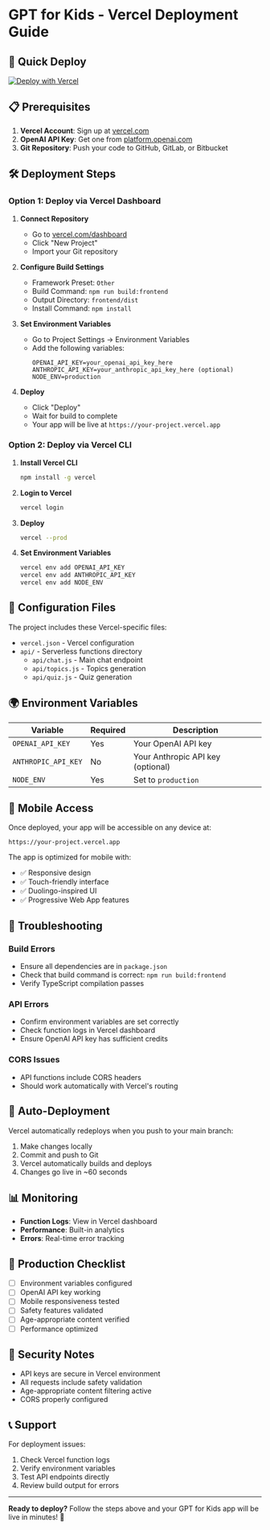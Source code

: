# GPT for Kids - Vercel Deployment Guide

## 🚀 Quick Deploy

[![Deploy with Vercel](https://vercel.com/button)](https://vercel.com/new/clone?repository-url=https://github.com/your-username/gpt-for-kids)

## 📋 Prerequisites

1. **Vercel Account**: Sign up at [vercel.com](https://vercel.com)
2. **OpenAI API Key**: Get one from [platform.openai.com](https://platform.openai.com)
3. **Git Repository**: Push your code to GitHub, GitLab, or Bitbucket

## 🛠️ Deployment Steps

### Option 1: Deploy via Vercel Dashboard

1. **Connect Repository**
   - Go to [vercel.com/dashboard](https://vercel.com/dashboard)
   - Click "New Project"
   - Import your Git repository

2. **Configure Build Settings**
   - Framework Preset: `Other`
   - Build Command: `npm run build:frontend`
   - Output Directory: `frontend/dist`
   - Install Command: `npm install`

3. **Set Environment Variables**
   - Go to Project Settings → Environment Variables
   - Add the following variables:
     ```
     OPENAI_API_KEY=your_openai_api_key_here
     ANTHROPIC_API_KEY=your_anthropic_api_key_here (optional)
     NODE_ENV=production
     ```

4. **Deploy**
   - Click "Deploy"
   - Wait for build to complete
   - Your app will be live at `https://your-project.vercel.app`

### Option 2: Deploy via Vercel CLI

1. **Install Vercel CLI**
   ```bash
   npm install -g vercel
   ```

2. **Login to Vercel**
   ```bash
   vercel login
   ```

3. **Deploy**
   ```bash
   vercel --prod
   ```

4. **Set Environment Variables**
   ```bash
   vercel env add OPENAI_API_KEY
   vercel env add ANTHROPIC_API_KEY
   vercel env add NODE_ENV
   ```

## 🔧 Configuration Files

The project includes these Vercel-specific files:

- `vercel.json` - Vercel configuration
- `api/` - Serverless functions directory
  - `api/chat.js` - Main chat endpoint
  - `api/topics.js` - Topics generation
  - `api/quiz.js` - Quiz generation

## 🌍 Environment Variables

| Variable | Required | Description |
|----------|----------|-------------|
| `OPENAI_API_KEY` | Yes | Your OpenAI API key |
| `ANTHROPIC_API_KEY` | No | Your Anthropic API key (optional) |
| `NODE_ENV` | Yes | Set to `production` |

## 📱 Mobile Access

Once deployed, your app will be accessible on any device at:
```
https://your-project.vercel.app
```

The app is optimized for mobile with:
- ✅ Responsive design
- ✅ Touch-friendly interface
- ✅ Duolingo-inspired UI
- ✅ Progressive Web App features

## 🐛 Troubleshooting

### Build Errors
- Ensure all dependencies are in `package.json`
- Check that build command is correct: `npm run build:frontend`
- Verify TypeScript compilation passes

### API Errors
- Confirm environment variables are set correctly
- Check function logs in Vercel dashboard
- Ensure OpenAI API key has sufficient credits

### CORS Issues
- API functions include CORS headers
- Should work automatically with Vercel's routing

## 🔄 Auto-Deployment

Vercel automatically redeploys when you push to your main branch:

1. Make changes locally
2. Commit and push to Git
3. Vercel automatically builds and deploys
4. Changes go live in ~60 seconds

## 📊 Monitoring

- **Function Logs**: View in Vercel dashboard
- **Performance**: Built-in analytics
- **Errors**: Real-time error tracking

## 🎯 Production Checklist

- [ ] Environment variables configured
- [ ] OpenAI API key working
- [ ] Mobile responsiveness tested
- [ ] Safety features validated
- [ ] Age-appropriate content verified
- [ ] Performance optimized

## 🚨 Security Notes

- API keys are secure in Vercel environment
- All requests include safety validation
- Age-appropriate content filtering active
- CORS properly configured

## 📞 Support

For deployment issues:
1. Check Vercel function logs
2. Verify environment variables
3. Test API endpoints directly
4. Review build output for errors

---

**Ready to deploy?** Follow the steps above and your GPT for Kids app will be live in minutes! 🎉
